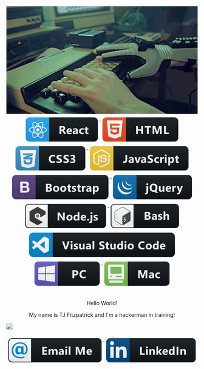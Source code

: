 <div align="center">
    <img src="https://github.com/TJFitz/TJFitz/blob/master/assets/hackerman.gif" alt=""/>
    
</div>

<div align="center">
<a href="https://github.com/MikeCodesDotNET/ColoredBadges">
    <img src=https://github.com/TJFitz/TJFitz/blob/master/assets/svg/dev/frameworks/react.svg" alt="react" style="vertical-align:top; margin:6px 4px">
  </a>
<a href="https://github.com/MikeCodesDotNET/ColoredBadges">
    <img src="https://github.com/TJFitz/TJFitz/blob/master/assets/svg/dev/languages/html.svg" alt="html" style="vertical-align:top; margin:6px 4px">
  </a>
  <a href="https://github.com/MikeCodesDotNET/ColoredBadges">
    <img src="https://github.com/TJFitz/TJFitz/blob/master/assets/svg/dev/languages/css3.svg" alt="css3" style="vertical-align:top; margin:6px 4px">
  </a> 
   <a href="https://github.com/MikeCodesDotNET/ColoredBadges">
    <img src="https://github.com/TJFitz/TJFitz/blob/master/assets/svg/dev/languages/js.svg" alt="js" style="vertical-align:top; margin:6px 4px">
  </a>  
  <a href="https://github.com/MikeCodesDotNET/ColoredBadges">
    <img src="https://github.com/TJFitz/TJFitz/blob/master/assets/svg/dev/frameworks/bootstrap.svg" alt="bootstrap" style="vertical-align:top; margin:6px 4px">
  </a>  
   <a href="https://github.com/MikeCodesDotNET/ColoredBadges">
    <img src="https://github.com/TJFitz/TJFitz/blob/master/assets/svg/dev/frameworks/jquery.svg" alt="jquery" style="vertical-align:top; margin:6px 4px">
  </a>  
 <a href="https://github.com/MikeCodesDotNET/ColoredBadges">
    <img src="https://github.com/TJFitz/TJFitz/blob/master/assets/svg/dev/frameworks/nodejs_larger.svg" alt="nodejs_larger" style="vertical-align:top; margin:6px 4px">
  </a>  
   <a href="https://github.com/MikeCodesDotNET/ColoredBadges">
    <img src="https://github.com/TJFitz/TJFitz/blob/master/assets/svg/dev/tools/bash.svg" alt="bash" style="vertical-align:top; margin:6px 4px">
  </a> 
  <a href="https://github.com/MikeCodesDotNET/ColoredBadges">
    <img src="https://github.com/TJFitz/TJFitz/blob/master/assets/svg/dev/tools/visualstudio_code.svg" alt="visualstudio_code" style="vertical-align:top; margin:6px 4px">
  </a> 
  <a href="https://github.com/MikeCodesDotNET/ColoredBadges">
    <img src="https://github.com/TJFitz/TJFitz/blob/master/assets/svg/devices/pc.svg" alt="pc" style="vertical-align:top; margin:6px 4px">
  </a>  
  <a href="https://github.com/MikeCodesDotNET/ColoredBadges">
    <img src="https://github.com/TJFitz/TJFitz/blob/master/assets/svg/devices/mac.svg" alt="mac" style="vertical-align:top; margin:6px 4px">
  </a>  
</div>

<br>

<p align="center">Hello World!</p>

<p align="center">
    My name is TJ Fitzpatrick and I'm a hackerman in training!
</p>

![](https://github-readme-stats.vercel.app/api?username=TJFitz&show_icons=true&hide_border=true)

<div align="center">
<a href="mailto:tjfitz@comcast.net">
    <img src="https://github.com/TJFitz/TJFitz/blob/master/assets/svg/social/email_me.svg" alt="email_me" style="vertical-align:top; margin:6px 4px">
  </a>  
   <a href="https://www.linkedin.com/in/tj-fitzpatrick-4a07941a8/" target="_blank">
    <img src="https://github.com/TJFitz/TJFitz/blob/master/assets/svg/social/linkedin.svg" alt="linkedin" style="vertical-align:top; margin:6px 4px">
  </a>  
</div>
